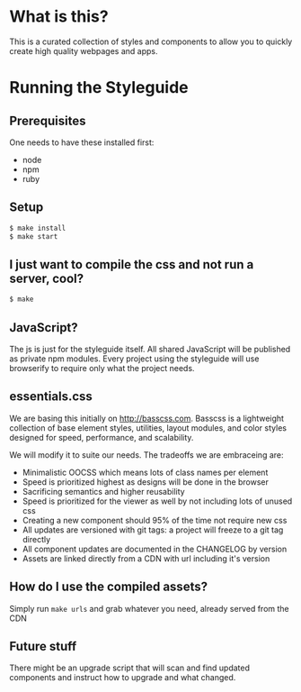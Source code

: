 # What is this?

This is a curated collection of styles and components to allow you to quickly create high quality webpages and apps.

# Running the Styleguide

## Prerequisites

One needs to have these installed first:

* node
* npm
* ruby

## Setup

```sh
$ make install
$ make start
```

## I just want to compile the css and not run a server, cool?

```sh
$ make
```

## JavaScript?

The js is just for the styleguide itself. All shared JavaScript will be
published as private npm modules. Every project using the styleguide
will use browserify to require only what the project needs.

## essentials.css

We are basing this initially on <http://basscss.com>. Basscss is a
lightweight collection of base element styles, utilities, layout
modules, and color styles designed for speed, performance, and
scalability.

We will modify it to suite our needs. The tradeoffs we are embraceing
are:

* Minimalistic OOCSS which means lots of class names per element
* Speed is prioritized highest as designs will be done in the browser
* Sacrificing semantics and higher reusability
* Speed is prioritized for the viewer as well by not including lots of
  unused css
* Creating a new component should 95% of the time not require new css
* All updates are versioned with git tags: a project will freeze to a
  git tag directly
* All component updates are documented in the CHANGELOG by version
* Assets are linked directly from a CDN with url including it's version

## How do I use the compiled assets?

Simply run `make urls` and grab whatever you need, already served from the CDN

## Future stuff

There might be an upgrade script that will scan and find updated
components and instruct how to upgrade and what changed.
